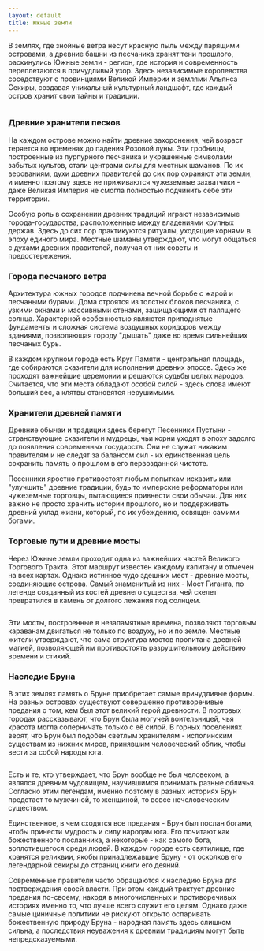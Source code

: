 ```yaml
---
layout: default
title: Южные земли
---
```


В землях, где знойные ветра несут красную пыль между парящими островами, а древние башни из песчаника хранят тени прошлого, раскинулись Южные земли - регион, где история и современность переплетаются в причудливый узор. Здесь независимые королевства соседствуют с провинциями Великой Империи и землями Альянса Секиры, создавая уникальный культурный ландшафт, где каждый остров хранит свои тайны и традиции.

<Image name="southern-lands.webp" />

### Древние хранители песков

На каждом острове можно найти древние захоронения, чей возраст теряется во временах до падения Розовой луны. Эти гробницы, построенные из пурпурного песчаника и украшенные символами забытых культов, стали центрами силы для местных шаманов. По их верованиям, духи древних правителей до сих пор охраняют эти земли, и именно поэтому здесь не приживаются чужеземные захватчики - даже Великая Империя не смогла полностью подчинить себе эти территории.

Особую роль в сохранении древних традиций играют независимые города-государства, расположенные между владениями крупных держав. Здесь до сих пор практикуются ритуалы, уходящие корнями в эпоху единого мира. Местные шаманы утверждают, что могут общаться с духами древних правителей, получая от них советы и предостережения.

### Города песчаного ветра

Архитектура южных городов подчинена вечной борьбе с жарой и песчаными бурями. Дома строятся из толстых блоков песчаника, с узкими окнами и массивными стенами, защищающими от палящего солнца. Характерной особенностью являются приподнятые фундаменты и сложная система воздушных коридоров между зданиями, позволяющая городу "дышать" даже во время сильнейших песчаных бурь.

В каждом крупном городе есть Круг Памяти - центральная площадь, где собираются сказители для исполнения древних эпосов. Здесь же проходят важнейшие церемонии и решаются судьбы целых народов. Считается, что эти места обладают особой силой - здесь слова имеют больший вес, а клятвы становятся нерушимыми.

### Хранители древней памяти

Древние обычаи и традиции здесь берегут Песенники Пустыни - странствующие сказители и мудрецы, чьи корни уходят в эпоху задолго до появления современных государств. Они не служат никаким правителям и не следят за балансом сил - их единственная цель сохранить память о прошлом в его первозданной чистоте.

Песенники яростно противостоят любым попыткам исказить или "улучшить" древние традиции, будь то имперские реформаторы или чужеземные торговцы, пытающиеся привнести свои обычаи. Для них важно не просто хранить истории прошлого, но и поддерживать древний уклад жизни, который, по их убеждению, освящен самими богами.

### Торговые пути и древние мосты

Через Южные земли проходит одна из важнейших частей Великого Торгового Тракта. Этот маршрут известен каждому капитану и отмечен на всех картах. Однако истинное чудо здешних мест - древние мосты, соединяющие острова. Самый знаменитый из них - Мост Гиганта, по легенде созданный из костей древнего существа, чей скелет превратился в камень от долгого лежания под солнцем.

<Image name="southern-lands-2.webp" />

Эти мосты, построенные в незапамятные времена, позволяют торговым караванам двигаться не только по воздуху, но и по земле. Местные жители утверждают, что сама структура мостов пропитана древней магией, позволяющей им противостоять разрушительному действию времени и стихий.

### Наследие Бруна

В этих землях память о Бруне приобретает самые причудливые формы. На разных островах существуют совершенно противоречивые предания о том, кем был этот великий герой древности. В портовых городах рассказывают, что Брун была могучей воительницей, чья красота могла соперничать только с её силой. В горных поселениях верят, что Брун был подобен светлым хранителям - исполинским существам из нижних миров, принявшим человеческий облик, чтобы вести за собой народы юга.

<Image name="southern-lands-1.webp" />

Есть и те, кто утверждает, что Брун вообще не был человеком, а являлся древним чудовищем, научившимся принимать разные обличья. Согласно этим легендам, именно поэтому в разных историях Брун предстает то мужчиной, то женщиной, то вовсе нечеловеческим существом.

Единственное, в чем сходятся все предания - Брун был послан богами, чтобы принести мудрость и силу народам юга. Его почитают как божественного посланника, а некоторые - как самого бога, воплотившегося среди людей. В каждом городе есть святилище, где хранятся реликвии, якобы принадлежавшие Бруну - от осколков его легендарной секиры до страниц книги его деяний.

Современные правители часто обращаются к наследию Бруна для подтверждения своей власти. При этом каждый трактует древние предания по-своему, находя в многочисленных и противоречивых историях именно то, что лучше всего служит его целям. Однако даже самые циничные политики не рискуют открыто оспаривать божественную природу Бруна - народная память здесь слишком сильна, а последствия неуважения к древним традициям могут быть непредсказуемыми.